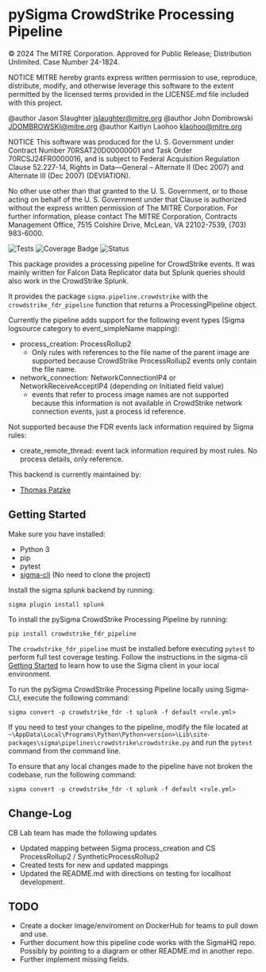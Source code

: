 # pySigma CrowdStrike Processing Pipeline

© 2024 The MITRE Corporation.
Approved for Public Release; Distribution Unlimited. Case Number 24-1824.

NOTICE
MITRE hereby grants express written permission to use, reproduce, distribute, modify, and otherwise leverage this software to the extent permitted by the licensed terms provided in the LICENSE.md file included with this project.

@author Jason Slaughter jslaughter@mitre.org 
@author John Dombrowski JDOMBROWSKI@mitre.org 
@author Kaitlyn Laohoo klaohoo@mitre.org

NOTICE
This software was produced for the U. S. Government under Contract Number 70RSAT20D00000001 and Task Order 70RCSJ24FR0000016, and is subject to Federal Acquisition Regulation Clause 52.227-14, Rights in Data—General – Alternate II (Dec 2007) and Alternate III (Dec 2007) (DEVIATION).

No other use other than that granted to the U. S. Government, or to those acting on behalf of the U. S. Government under that Clause is authorized without the express written permission of The MITRE Corporation.
For further information, please contact The MITRE Corporation, Contracts Management Office, 7515 Colshire Drive, McLean, VA 22102-7539, (703) 983-6000.


![Tests](https://github.com/SigmaHQ/pySigma-pipeline-crowdstrike/actions/workflows/test.yml/badge.svg)
![Coverage Badge](https://img.shields.io/endpoint?url=https://gist.githubusercontent.com/thomaspatzke/46f41e1fcf5eaab808ff5742401ac42d/raw)
![Status](https://img.shields.io/badge/Status-pre--release-orange)

This package provides a processing pipeline for CrowdStrike events. It was mainly written for Falcon Data Replicator data but Splunk queries should also work in the CrowdStrike Splunk.

It provides the package `sigma.pipeline.crowdstrike` with the `crowdstrike_fdr_pipeline` function that returns a ProcessingPipeline object.

Currently the pipeline adds support for the following event types (Sigma logsource category to event_simpleName mapping):

- process_creation: ProcessRollup2
  - Only rules with references to the file name of the parent image are supported because CrowdStrike ProcessRollup2 events only contain the file name.
- network_connection: NetworkConnectionIP4 or NetworkReceiveAcceptIP4 (depending on Initiated field value)
  - events that refer to process image names are not supported because this information is not available in CrowdStrike network connection events, just a process id reference.

Not supported because the FDR events lack information required by Sigma rules:

- create_remote_thread: event lack information required by most rules. No process details, only reference.

This backend is currently maintained by:

- [Thomas Patzke](https://github.com/thomaspatzke/)

## Getting Started

Make sure you have installed:
- Python 3
- pip
- pytest
- [sigma-cli](https://github.com/SigmaHQ/sigma-cli) (No need to clone the project)


Install the sigma splunk backend by running: 
```
sigma plugin install splunk
```

To install the pySigma CrowdStrike Processing Pipeline by running:
```
pip install crowdstrike_fdr_pipeline
```

The `crowdstrike_fdr_pipeline` must be installed before executing `pytest` to perform full test coverage testing. Follow the instructions in the sigma-cli [Getting Started](https://github.com/SigmaHQ/sigma-cli?tab=readme-ov-file#getting-started) to learn how to use the Sigma client in your local environment.


To run the pySigma CrowdStrike Processing Pipeline locally using Sigma-CLI, execute the following command:

```
sigma convert -p crowdstrike_fdr -t splunk -f default <rule.yml>
```

If you need to test your changes to the pipeline, modify the file located at `~\AppData\Local\Programs\Python\Python<version>\Lib\site-packages\sigma\pipelines\crowdstrike\crowdstrike.py` and run the `pytest` command from the command line.


To ensure that any local changes made to the pipeline have not broken the codebase, run the following command:

```
sigma convert -p crowdstrike_fdr -t splunk -f default <rule.yml>
```

## Change-Log

CB Lab team has made the following updates

- Updated mapping between Sigma process_creation and CS ProcessRollup2 / SyntheticProcessRollup2
- Created tests for new and updated mappings
- Updated the README.md with directions on testing for localhost development.

## TODO

- Create a docker image/enviroment on DockerHub for teams to pull down and use.
- Further document how this pipeline code works with the SigmaHQ repo. Possibly by pointing to a diagram or other README.md in another repo.
- Further implement missing fields.
